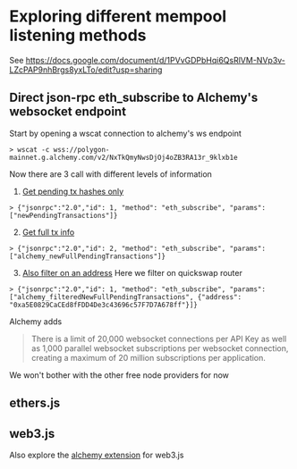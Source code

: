 # Exploring different mempool listening methods

See https://docs.google.com/document/d/1PVvGDPbHqi6QsRlVM-NVp3v-LZcPAP9nhBrgs8yxLTo/edit?usp=sharing

## Direct json-rpc eth_subscribe to Alchemy's websocket endpoint
Start by opening a wscat connection to alchemy's ws endpoint
```
> wscat -c wss://polygon-mainnet.g.alchemy.com/v2/NxTkQmyNwsDjOj4oZB3RA13r_9klxb1e
```
Now there are 3 call with different levels of information
1. [Get pending tx hashes only](https://docs.alchemy.com/alchemy/guides/using-websockets#3.-newpendingtransactions)
```
> {"jsonrpc":"2.0","id": 1, "method": "eth_subscribe", "params": ["newPendingTransactions"]}
```

2. [Get full tx info](https://docs.alchemy.com/alchemy/guides/using-websockets#1.-alchemy_newfullpendingtransactions)
```
> {"jsonrpc":"2.0","id": 2, "method": "eth_subscribe", "params": ["alchemy_newFullPendingTransactions"]}
```
3. [Also filter on an address](https://docs.alchemy.com/alchemy/guides/using-websockets#2.-alchemy_filterednewfullpendingtransactions)
Here we filter on quickswap router
```
> {"jsonrpc":"2.0","id": 1, "method": "eth_subscribe", "params": ["alchemy_filteredNewFullPendingTransactions", {"address": "0xa5E0829CaCEd8fFDD4De3c43696c57F7D7A678ff"}]}
```

Alchemy adds
> There is a limit of 20,000 websocket connections per API Key as well as 1,000 parallel websocket subscriptions per websocket connection, creating a maximum of 20 million subscriptions per application.

We won't bother with the other free node providers for now

## ethers.js



## web3.js

Also explore the [alchemy extension](https://docs.alchemy.com/alchemy/guides/using-websockets#with-web3) for web3.js
